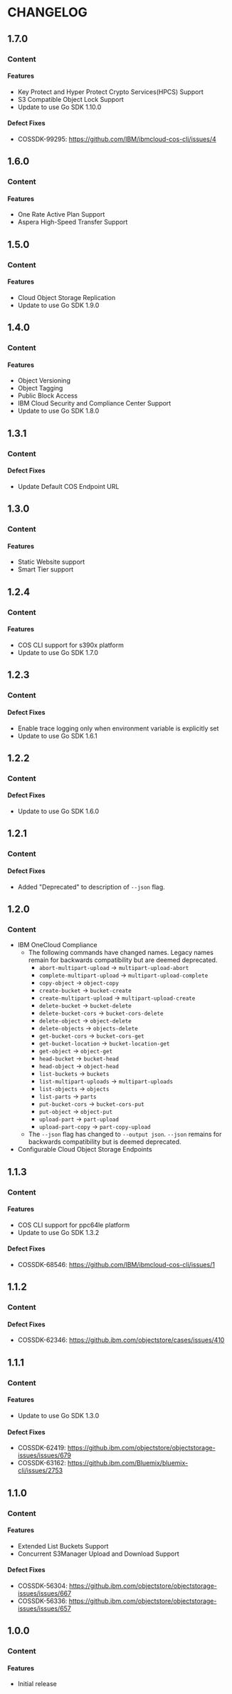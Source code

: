 # CHANGELOG

## 1.7.0

### Content

#### Features

* Key Protect and Hyper Protect Crypto Services(HPCS) Support
* S3 Compatible Object Lock Support
* Update to use Go SDK 1.10.0

#### Defect Fixes

* COSSDK-99295: <https://github.com/IBM/ibmcloud-cos-cli/issues/4>

## 1.6.0

### Content

#### Features

* One Rate Active Plan Support
* Aspera High-Speed Transfer Support

## 1.5.0

### Content

#### Features

* Cloud Object Storage Replication
* Update to use Go SDK 1.9.0

## 1.4.0

### Content

#### Features

* Object Versioning
* Object Tagging
* Public Block Access
* IBM Cloud Security and Compliance Center Support
* Update to use Go SDK 1.8.0

## 1.3.1

### Content

#### Defect Fixes

* Update Default COS Endpoint URL

## 1.3.0

### Content

#### Features

* Static Website support
* Smart Tier support

## 1.2.4

### Content

#### Features

* COS CLI support for s390x platform
* Update to use Go SDK 1.7.0

## 1.2.3

### Content

#### Defect Fixes

* Enable trace logging only when environment variable is explicitly set
* Update to use Go SDK 1.6.1

## 1.2.2

### Content

#### Defect Fixes

* Update to use Go SDK 1.6.0

## 1.2.1

### Content

#### Defect Fixes

* Added "Deprecated" to description of `--json` flag.

## 1.2.0

### Content

* IBM OneCloud Compliance
  * The following commands have changed names.  Legacy names remain for backwards compatibility but are deemed deprecated.
    * `abort-multipart-upload` -> `multipart-upload-abort`
    * `complete-multipart-upload` -> `multipart-upload-complete`
    * `copy-object` -> `object-copy`
    * `create-bucket` -> `bucket-create`
    * `create-multipart-upload` -> `multipart-upload-create`
    * `delete-bucket` -> `bucket-delete`
    * `delete-bucket-cors` -> `bucket-cors-delete`
    * `delete-object` -> `object-delete`
    * `delete-objects` -> `objects-delete`
    * `get-bucket-cors` -> `bucket-cors-get`
    * `get-bucket-location` -> `bucket-location-get`
    * `get-object` -> `object-get`
    * `head-bucket` -> `bucket-head`
    * `head-object` -> `object-head`
    * `list-buckets` -> `buckets`
    * `list-multipart-uploads` -> `multipart-uploads`
    * `list-objects` -> `objects`
    * `list-parts` -> `parts`
    * `put-bucket-cors` -> `bucket-cors-put`
    * `put-object` -> `object-put`
    * `upload-part` -> `part-upload`
    * `upload-part-copy` -> `part-copy-upload`
  * The `--json` flag has changed to `--output json`.  `--json` remains for backwards compatibility but is deemed deprecated.
* Configurable Cloud Object Storage Endpoints

## 1.1.3

### Content

#### Features

* COS CLI support for ppc64le platform
* Update to use Go SDK 1.3.2

#### Defect Fixes

* COSSDK-68546: <https://github.com/IBM/ibmcloud-cos-cli/issues/1>

## 1.1.2

### Content

#### Defect Fixes

* COSSDK-62346: <https://github.ibm.com/objectstore/cases/issues/410>

## 1.1.1

### Content

#### Features

* Update to use Go SDK 1.3.0

#### Defect Fixes

* COSSDK-62419: <https://github.ibm.com/objectstore/objectstorage-issues/issues/679>
* COSSDK-63162: <https://github.ibm.com/Bluemix/bluemix-cli/issues/2753>

## 1.1.0

### Content

#### Features

* Extended List Buckets Support
* Concurrent S3Manager Upload and Download Support

#### Defect Fixes

* COSSDK-56304: <https://github.ibm.com/objectstore/objectstorage-issues/issues/667>
* COSSDK-56336: <https://github.ibm.com/objectstore/objectstorage-issues/issues/657>

## 1.0.0

### Content

#### Features

* Initial release
